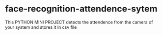 # face-recognition-attendence-sytem


This PYTHON MINI PROJECT  detects the attendence from the camera of your system and stores it in csv file

